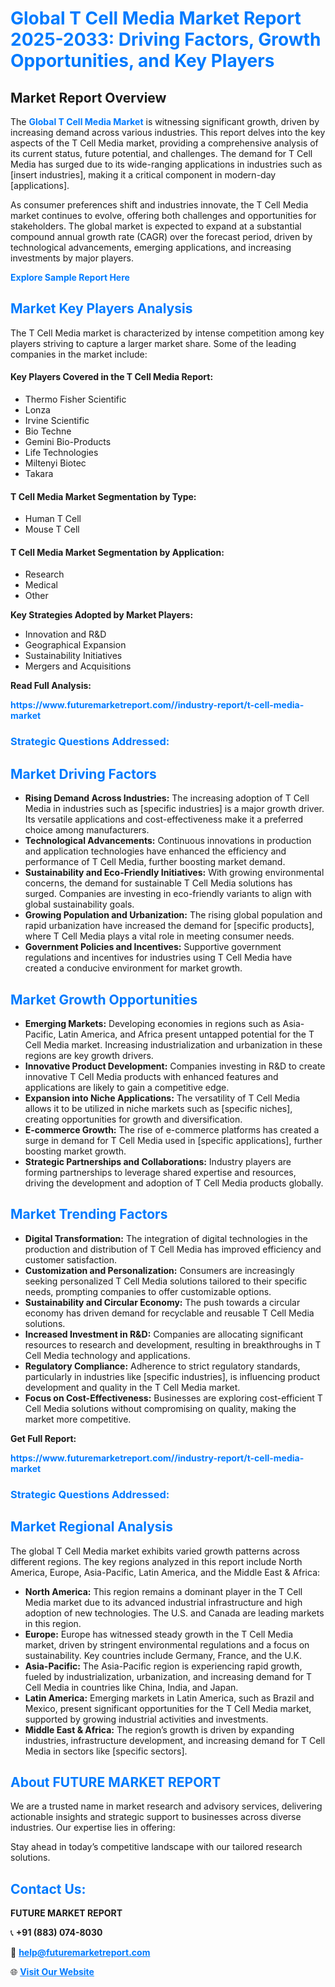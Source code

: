 <h1 style="color: #007BFF;">Global T Cell Media Market Report 2025-2033: Driving Factors, Growth Opportunities, and Key Players</h1>

<section id="overview">
<h2>Market Report Overview</h2>
<p>The <a href="https://www.futuremarketreport.com//industry-report/t-cell-media-market" style="color: #007BFF; text-decoration: none;"><strong>Global T Cell Media Market</strong></a> is witnessing significant growth, driven by increasing demand across various industries. This report delves into the key aspects of the T Cell Media market, providing a comprehensive analysis of its current status, future potential, and challenges. The demand for T Cell Media has surged due to its wide-ranging applications in industries such as [insert industries], making it a critical component in modern-day [applications].</p>
<p>As consumer preferences shift and industries innovate, the T Cell Media market continues to evolve, offering both challenges and opportunities for stakeholders. The global market is expected to expand at a substantial compound annual growth rate (CAGR) over the forecast period, driven by technological advancements, emerging applications, and increasing investments by major players.</p>
</section>

<section id="overview">
<p><a href="https://www.futuremarketreport.com//request-sample/reportId=90535" style="color: #007BFF; text-decoration: none;"><strong>Explore Sample Report Here</strong></a></p>
</section>

<section id="key-players">
<h2 style="color: #007BFF;">Market Key Players Analysis</h2>
<p>The T Cell Media market is characterized by intense competition among key players striving to capture a larger market share. Some of the leading companies in the market include:</p>
<h4>Key Players Covered in the T Cell Media Report:</h4>
<ul><li>Thermo Fisher Scientific</li><li>Lonza</li><li>Irvine Scientific</li><li>Bio Techne</li><li>Gemini Bio-Products</li><li>Life Technologies</li><li>Miltenyi Biotec</li><li>Takara</li></ul>
<h4>T Cell Media Market Segmentation by Type:</h4>
<ul><li>Human T Cell</li><li>Mouse T Cell</li></ul>

<h4>T Cell Media Market Segmentation by Application:</h4>
<ul><li>Research</li><li>Medical</li><li>Other</li></ul>
<p><strong>Key Strategies Adopted by Market Players:</strong></p>
<ul>
<li>Innovation and R&D</li>
<li>Geographical Expansion</li>
<li>Sustainability Initiatives</li>
<li>Mergers and Acquisitions</li>
</ul>
</section>

<section>
<p><strong>Read Full Analysis: </strong></p><a href="https://www.futuremarketreport.com//industry-report/t-cell-media-market" style="color: #007BFF; text-decoration: none;"><strong>https://www.futuremarketreport.com//industry-report/t-cell-media-market</strong></a>
<h3 style="color: #007BFF;">Strategic Questions Addressed:</h3>
</section>

<section id="driving-factors">
<h2 style="color: #007BFF;">Market Driving Factors</h2>
<ul>
<li><strong>Rising Demand Across Industries:</strong> The increasing adoption of T Cell Media in industries such as [specific industries] is a major growth driver. Its versatile applications and cost-effectiveness make it a preferred choice among manufacturers.</li>
<li><strong>Technological Advancements:</strong> Continuous innovations in production and application technologies have enhanced the efficiency and performance of T Cell Media, further boosting market demand.</li>
<li><strong>Sustainability and Eco-Friendly Initiatives:</strong> With growing environmental concerns, the demand for sustainable T Cell Media solutions has surged. Companies are investing in eco-friendly variants to align with global sustainability goals.</li>
<li><strong>Growing Population and Urbanization:</strong> The rising global population and rapid urbanization have increased the demand for [specific products], where T Cell Media plays a vital role in meeting consumer needs.</li>
<li><strong>Government Policies and Incentives:</strong> Supportive government regulations and incentives for industries using T Cell Media have created a conducive environment for market growth.</li>
</ul>
</section>

<section id="growth-opportunities">
<h2 style="color: #007BFF;">Market Growth Opportunities</h2>
<ul>
<li><strong>Emerging Markets:</strong> Developing economies in regions such as Asia-Pacific, Latin America, and Africa present untapped potential for the T Cell Media market. Increasing industrialization and urbanization in these regions are key growth drivers.</li>
<li><strong>Innovative Product Development:</strong> Companies investing in R&D to create innovative T Cell Media products with enhanced features and applications are likely to gain a competitive edge.</li>
<li><strong>Expansion into Niche Applications:</strong> The versatility of T Cell Media allows it to be utilized in niche markets such as [specific niches], creating opportunities for growth and diversification.</li>
<li><strong>E-commerce Growth:</strong> The rise of e-commerce platforms has created a surge in demand for T Cell Media used in [specific applications], further boosting market growth.</li>
<li><strong>Strategic Partnerships and Collaborations:</strong> Industry players are forming partnerships to leverage shared expertise and resources, driving the development and adoption of T Cell Media products globally.</li>
</ul>
</section>

<section id="trending-factors">
<h2 style="color: #007BFF;">Market Trending Factors</h2>
<ul>
<li><strong>Digital Transformation:</strong> The integration of digital technologies in the production and distribution of T Cell Media has improved efficiency and customer satisfaction.</li>
<li><strong>Customization and Personalization:</strong> Consumers are increasingly seeking personalized T Cell Media solutions tailored to their specific needs, prompting companies to offer customizable options.</li>
<li><strong>Sustainability and Circular Economy:</strong> The push towards a circular economy has driven demand for recyclable and reusable T Cell Media solutions.</li>
<li><strong>Increased Investment in R&D:</strong> Companies are allocating significant resources to research and development, resulting in breakthroughs in T Cell Media technology and applications.</li>
<li><strong>Regulatory Compliance:</strong> Adherence to strict regulatory standards, particularly in industries like [specific industries], is influencing product development and quality in the T Cell Media market.</li>
<li><strong>Focus on Cost-Effectiveness:</strong> Businesses are exploring cost-efficient T Cell Media solutions without compromising on quality, making the market more competitive.</li>
</ul>
</section>

<section>
<p><strong>Get Full Report: </strong></p><a href="https://www.futuremarketreport.com//industry-report/t-cell-media-market" style="color: #007BFF; text-decoration: none;"><strong>https://www.futuremarketreport.com//industry-report/t-cell-media-market</strong></a>
<h3 style="color: #007BFF;">Strategic Questions Addressed:</h3>
</section>


<section id="regional-analysis">
<h2 style="color: #007BFF;">Market Regional Analysis</h2>
<p>The global T Cell Media market exhibits varied growth patterns across different regions. The key regions analyzed in this report include North America, Europe, Asia-Pacific, Latin America, and the Middle East & Africa:</p>
<ul>
<li><strong>North America:</strong> This region remains a dominant player in the T Cell Media market due to its advanced industrial infrastructure and high adoption of new technologies. The U.S. and Canada are leading markets in this region.</li>
<li><strong>Europe:</strong> Europe has witnessed steady growth in the T Cell Media market, driven by stringent environmental regulations and a focus on sustainability. Key countries include Germany, France, and the U.K.</li>
<li><strong>Asia-Pacific:</strong> The Asia-Pacific region is experiencing rapid growth, fueled by industrialization, urbanization, and increasing demand for T Cell Media in countries like China, India, and Japan.</li>
<li><strong>Latin America:</strong> Emerging markets in Latin America, such as Brazil and Mexico, present significant opportunities for the T Cell Media market, supported by growing industrial activities and investments.</li>
<li><strong>Middle East & Africa:</strong> The region’s growth is driven by expanding industries, infrastructure development, and increasing demand for T Cell Media in sectors like [specific sectors].</li>
</ul>
</section>

<footer>
<h2 style="color: #007BFF;">About FUTURE MARKET REPORT</h2>
<p>We are a trusted name in market research and advisory services, delivering actionable insights and strategic support to businesses across diverse industries. Our expertise lies in offering:</p>

<p>Stay ahead in today’s competitive landscape with our tailored research solutions.</p>

<h2 style="color: #007BFF;">Contact Us:</h2>
<p><strong>FUTURE MARKET REPORT</strong></p>
<p>📞 <strong>+91 (883) 074-8030</strong></p>
<p>📧 <strong><a href="mailto:help@futuremarketreport.com" style="color: #007BFF;">help@futuremarketreport.com</a></strong></p>
<p>🌐 <strong><a href="https://www.futuremarketreport.com/" style="color: #007BFF;">Visit Our Website</a></strong></p>
</footer>